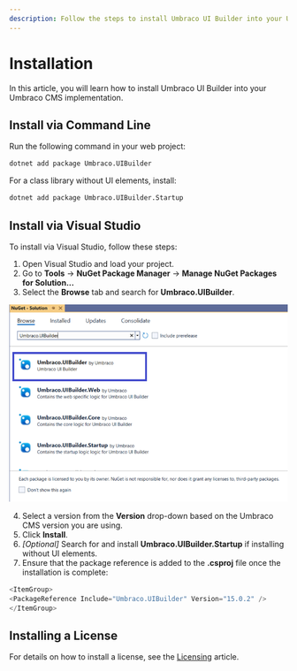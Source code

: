 ```yaml
---
description: Follow the steps to install Umbraco UI Builder into your Umbraco CMS website.
---
```


# Installation

In this article, you will learn how to install Umbraco UI Builder into your Umbraco CMS implementation.

## Install via Command Line

Run the following command in your web project:

```sh
dotnet add package Umbraco.UIBuilder
```

For a class library without UI elements, install:

```sh
dotnet add package Umbraco.UIBuilder.Startup
```

## Install via Visual Studio

To install via Visual Studio, follow these steps:

1. Open Visual Studio and load your project.
2. Go to **Tools** -> **NuGet Package Manager** -> **Manage NuGet Packages for Solution...**
3. Select the **Browse** tab and search for **Umbraco.UIBuilder**.

![Installing Umbraco UI Builder via Visual Studio](images/installing-vs.png)

4. Select a version from the **Version** drop-down based on the Umbraco CMS version you are using.
5. Click **Install**.
6. *[Optional]* Search for and install **Umbraco.UIBuilder.Startup** if installing without UI elements.
7. Ensure that the package reference is added to the **.csproj** file once the installation is complete:

```cs
<ItemGroup>
<PackageReference Include="Umbraco.UIBuilder" Version="15.0.2" />
</ItemGroup>
```

## Installing a License

For details on how to install a license, see the [Licensing](licensing-model.md#installing-your-license) article.
